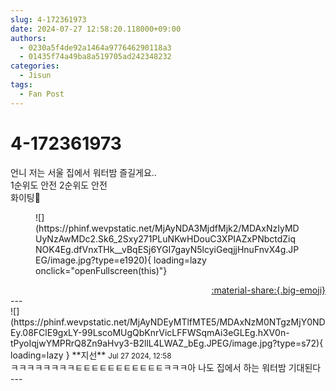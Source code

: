 ```yaml
---
slug: 4-172361973
date: 2024-07-27 12:58:20.118000+09:00
authors:
  - 0230a5f4de92a1464a977646290118a3
  - 01435f74a49ba8a519705ad242348232
categories:
  - Jisun
tags:
  - Fan Post
---
```


# 4-172361973

<div class="post-container" markdown="1">
<div class="content-container md-sidebar__scrollwrap" markdown="1">

언니 저는 서울 집에서 워터밤 즐길게요..<br>1순위도 안전 2순위도 안전 <br>화이팅💪
<figure markdown="1">
![](https://phinf.wevpstatic.net/MjAyNDA3MjdfMjk2/MDAxNzIyMDUyNzAwMDc2.Sk6_2Sxy271PLuNKwHDouC3XPIAZxPNbctdZiqNOK4Eg.dfVnxTHk__vBqESj6YGI7gayN5lcyiGeqjjHnuFnvX4g.JPEG/image.jpg?type=e1920){ loading=lazy onclick="openFullscreen(this)"}
</figure>


</div>
</div>

<div style="text-align: right;" markdown="1">
<a href="https://weverse.io/fromis9/fanpost/4-172361973" style="text-align: right;">:material-share:{.big-emoji}</a>
</div>
---

<div class="comments-container md-sidebar__scrollwrap" markdown="1">
<div class="comment" markdown="1">
<div class='id-container' markdown="1">
![](https://phinf.wevpstatic.net/MjAyNDEyMTlfMTE5/MDAxNzM0NTgzMjY0NDEy.08FClE9gxLY-99LscoMUgQbKnrVicLFFWSqmAi3eGLEg.hXV0n-tPyoIqjwYMPRrQ8Zn9aHvy3-B2llL4LWAZ_bEg.JPEG/image.jpg?type=s72){ loading=lazy }
**<span class="artist">지선</span>** <small>Jul 27 2024, 12:58</small><br>
</div>
<div class='comment-body' markdown="1">
ㅋㅋㅋㅋㅋㅋㅋㅋㅌㅌㅌㅌㅌㅌㅌㅌㅌㅌㅌㅋㅋㅋ아 나도 집에서 하는 워터밤 기대된다
</div>
</div>
</div>
---
